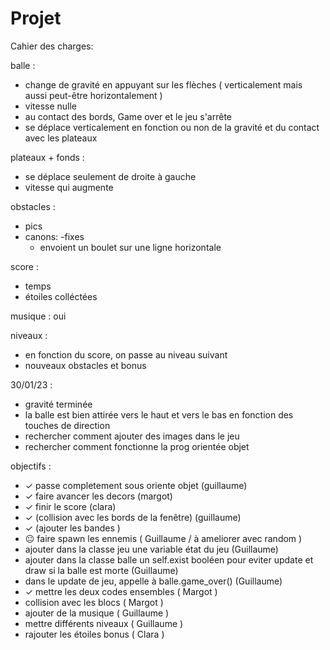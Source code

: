 # Projet

Cahier des charges:


balle :

- change de gravité en appuyant sur les flèches ( verticalement mais aussi peut-être horizontalement )
- vitesse nulle
- au contact des bords, Game over et le jeu s'arrête
- se déplace verticalement en fonction ou non de la gravité et du contact avec les plateaux

plateaux + fonds :

- se déplace seulement de droite à gauche
- vitesse qui augmente
                   
obstacles :

- pics
- canons:
    -fixes
    - envoient un boulet sur une ligne horizontale
                     
score :

- temps
- étoiles colléctées
        
        
musique : oui

niveaux :

- en fonction du score, on passe au niveau suivant
- nouveaux obstacles et bonus
          
          
          
 30/01/23 :
 - gravité terminée
 - la balle est bien attirée vers le haut et vers le bas en fonction des touches de direction
 - rechercher comment ajouter des images dans le jeu
 - rechercher comment fonctionne la prog orientée objet
 
 
objectifs : 
- ✓ passe completement  sous oriente objet (guillaume) 
- ✓ faire avancer les decors (margot)
- ✓ finir le score (clara)
- ✓ (collision avec les bords de la fenêtre) (guillaume) 
- ✓ (ajouter les bandes )
- 😐 faire spawn les ennemis ( Guillaume / à ameliorer avec random )
- ajouter dans la classe jeu une variable état du jeu (Guillaume)
- ajouter dans la classe balle un self.exist booléen pour eviter update et draw si la balle est morte (Guillaume)
- dans le update de jeu, appelle à balle.game_over() (Guillaume)
- ✓ mettre les deux codes ensembles ( Margot )
- collision avec les blocs ( Margot )
- ajouter de la musique ( Guillaume )
- mettre différents niveaux ( Guillaume )
- rajouter les étoiles bonus ( Clara )
         
                     
                
        
